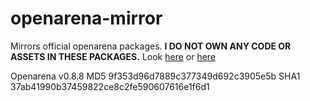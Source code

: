 # openarena-mirror
Mirrors official openarena packages.
**I DO NOT OWN ANY CODE OR ASSETS IN THESE PACKAGES.**
Look [here](https://github.com/OpenArena) or [here](https://openarena.ws/)

Openarena v0.8.8
MD5 	9f353d96d7889c377349d692c3905e5b
SHA1 	37ab41990b37459822ce8c2fe590607616e1f6d1 
